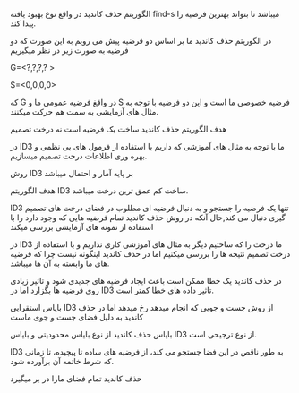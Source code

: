 الگوریتم حذف کاندید در واقع نوع بهبود یافته find-s میباشد تا بتواند بهترین فرضیه را پیدا کند.

در الگوریتم حذف کاندید ما بر اساس دو فرضیه پیش می رویم به این صورت که دو فرضیه به صورت زیر در نظر میگیریم

G=<?,?,?,? >

S=<0,0,0,0>

که G در واقغ فرضیه عمومی ما و S فرضیه خصوصی ما است و این دو فرضیه با توجه به مثال های آزمایشی به سمت هم حرکت میکنند.

هدف الگوریتم حذف کاندید ساخت یک فرضیه است نه درخت تصمیم

در ID3 ما با توجه به مثال های آموزشی که داریم با استفاده از فرمول های بی نظمی و بهره وری اطلاعات درخت تصمیم میسازیم.

روش ID3 بر پایه آمار و احتمال میباشد

هدف الگوریتم ID3 ساخت کم عمق ترین درخت میباشد.

ID3 تنها یک فرضیه را جستجو و به دنبال فرضیه ای مطلوب در فضای درخت های تصمیم گیری دنبال می کند,حال آنکه در روش حذف کاندید تمام فرضیه هایی که وجود دارد را با استفاده از نمونه های آزمایشی بررسی میکند

 در ID3 ما درخت را که ساختیم دیگر به مثال های آموزشی کاری نداریم و با استفاده از درخت تصمیم نتیجه ها را بررسی میکنیم اما در حذف کاندید اینگونه نیست چرا که فرضیه های ما وابسته به آن ها میباشد.

در حذف کاندید یک خطا ممکن است باعث ایجاد فرضیه های جدیدی شود و تاثیر زیادی روی فرضیه ها بگزارد اما در ID3 تاثیر داده های خطا کمتر است.

بایاس استقرایی ID3 از روش جست و جویی که انجام میدهد رخ میدهد اما در حذف کاندید به دلیل فضای جست و جوی ماست

بایاس حذف کاندید از نوع بایاس محدودیتی و بایاس ID3 از نوع ترجیحی است.

ID3 به طور ناقص در این فضا جستجو می کند، از فرضیه های ساده تا پیچیده، تا زمانی که شرط خاتمه آن برآورده شود.

حذف کاندید تمام فضای مارا در بر میگیرد
